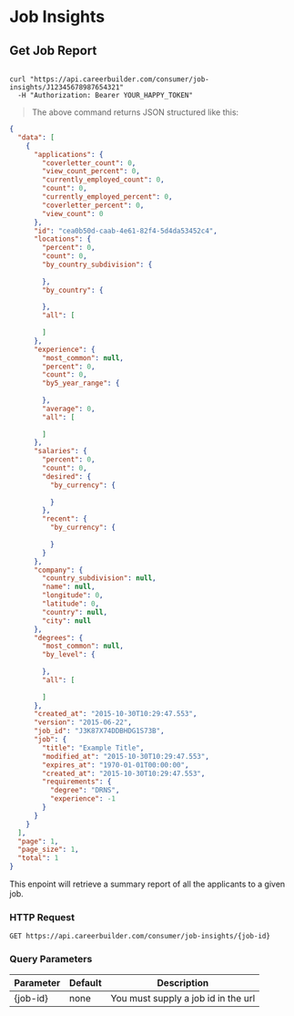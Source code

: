 # Job Insights

## Get Job Report

```ruby
```

```shell
curl "https://api.careerbuilder.com/consumer/job-insights/J12345678987654321"
  -H "Authorization: Bearer YOUR_HAPPY_TOKEN"
```

> The above command returns JSON structured like this:

```json
{
  "data": [
    {
      "applications": {
        "coverletter_count": 0,
        "view_count_percent": 0,
        "currently_employed_count": 0,
        "count": 0,
        "currently_employed_percent": 0,
        "coverletter_percent": 0,
        "view_count": 0
      },
      "id": "cea0b50d-caab-4e61-82f4-5d4da53452c4",
      "locations": {
        "percent": 0,
        "count": 0,
        "by_country_subdivision": {
          
        },
        "by_country": {
          
        },
        "all": [
          
        ]
      },
      "experience": {
        "most_common": null,
        "percent": 0,
        "count": 0,
        "by5_year_range": {
          
        },
        "average": 0,
        "all": [
          
        ]
      },
      "salaries": {
        "percent": 0,
        "count": 0,
        "desired": {
          "by_currency": {
            
          }
        },
        "recent": {
          "by_currency": {
            
          }
        }
      },
      "company": {
        "country_subdivision": null,
        "name": null,
        "longitude": 0,
        "latitude": 0,
        "country": null,
        "city": null
      },
      "degrees": {
        "most_common": null,
        "by_level": {
          
        },
        "all": [
          
        ]
      },
      "created_at": "2015-10-30T10:29:47.553",
      "version": "2015-06-22",
      "job_id": "J3K87X74DDBHDG1S73B",
      "job": {
        "title": "Example Title",
        "modified_at": "2015-10-30T10:29:47.553",
        "expires_at": "1970-01-01T00:00:00",
        "created_at": "2015-10-30T10:29:47.553",
        "requirements": {
          "degree": "DRNS",
          "experience": -1
        }
      }
    }
  ],
  "page": 1,
  "page_size": 1,
  "total": 1
}
```

This enpoint will retrieve a summary report of all the applicants to a given job.

### HTTP Request

`GET https://api.careerbuilder.com/consumer/job-insights/{job-id}`

### Query Parameters

Parameter | Default | Description
--------- | ------- | -----------
{job-id} | none | You must supply a job id in the url